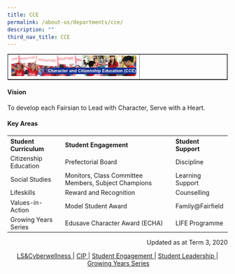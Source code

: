 ```yaml
---
title: CCE
permalink: /about-us/departments/cce/
description: ""
third_nav_title: CCE
---
```

<table style="border-collapse: collapse; width: 100%;" border="1">
<tbody>
<tr>
<td style="width: 60%;"><img src="/images/cce.jpg"></td>
<td style="width: 40%;">&nbsp;</td>
</tr>
</tbody>
</table>
<h4><strong>Vision</strong></h4>
<p>To develop each Fairsian to Lead with Character, Serve with a Heart.</p>
<h4><strong>Key Areas</strong></h4>
<table>
<tbody>
<tr>
<th style="text-align: left;"><strong>Student Curriculum</strong></th>
<th style="text-align: left;"><strong>Student Engagement</strong></th>
<th style="text-align: left;">Student<strong> Support</strong></th>
</tr>
<tr>
<td>Citizenship Education</td>
<td>Prefectorial Board</td>
<td>Discipline</td>
</tr>
<tr>
<td>Social Studies</td>
<td>Monitors, Class Committee Members, Subject Champions</td>
<td>Learning Support</td>
</tr>
<tr>
<td>Lifeskills</td>
<td>Reward and Recognition</td>
<td>Counselling</td>
</tr>
<tr>
<td>Values-in-Action</td>
<td>Model Student Award</td>
<td>Family@Fairfield</td>
</tr>
<tr>
<td>Growing Years Series</td>
<td>Edusave Character Award (ECHA)</td>
<td>LIFE Programme</td>
</tr>
</tbody>
</table>
<p style="text-align: right;">Updated as at Term 3, 2020</p>
<p style="text-align: center;"><a href="/about-us/departments/cce/ls-n-cyberwellness" target="">LS&amp;Cyberwellness&nbsp;</a>|&nbsp;<a href="/about-us/departments/cce/student-curriculum" target="">CIP&nbsp;</a>|&nbsp;<a href="/about-us/departments/cce/student-engagement" target="">Student Engagement&nbsp;</a>|&nbsp;<a href="/about-us/departments/cce/student-leadership" target="">Student Leadership&nbsp;</a>|&nbsp;<a href="/about-us/departments/cce/growing-years-series" target="">Growing Years Series</a></p>